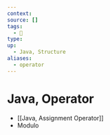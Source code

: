```yaml
---
context:
source: []
tags:
  - 🚧 
type:
up:
  - Java, Structure
aliases:
  - operator
---
```


# Java, Operator

- [[Java, Assignment Operator]]
- Modulo
